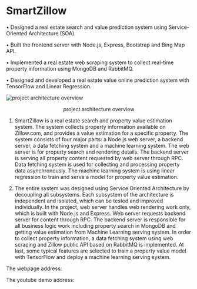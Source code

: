 # SmartZillow


•	Designed a real estate search and value prediction system using Service-Oriented Architecture (SOA).

•	Built the frontend server with Node.js, Express, Bootstrap and Bing Map API.

•	Implemented a real estate web scraping system to collect real-time property information using MongoDB and RabbitMQ.               

•	Designed and developed a real estate value online prediction system with TensorFlow and Linear Regression.


![project architecture overview](https://github.com/gpldirk/SmartZillow/blob/master/project%20modules.png)
<div align=center>project architecture overview</div>


1. SmartZillow is a real estate search and property value estimation system. The system collects property information available on Zillow.com, and provides a value estimation for a specific property. The system consists of four major parts: a Node.js web server, a backend server, a data fetching system and a machine learning system. The web server is for property search and rendering details. The backend server is serving all property content requested by web server through RPC. Data fetching system is used for collecting and processing property data asynchronously. The machine learning system is using linear regression to train and serve a model for property value estimation.

2. The entire system was designed using Service Oriented Architecture by decoupling all subsystems. Each subsystem of the architecture is independent and isolated, which can be tested and improved individually. In the project, web server handles web rendering work only, which is built with Node.js and Express. Web server requests backend server for content through RPC. The backend server is responsible for all business logic work including property search in MongoDB and getting value estimation from Machine Learning serving system. In order to collect property information, a data fetching system using web scraping and Zillow public API based on RabbitMQ is implemented. At last, some typical features are selected to train a property value model with TensorFlow and deploy a machine learning serving system. 



The webpage address: 

The youtube demo address: 
